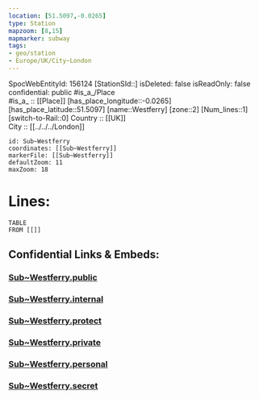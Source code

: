 ```yaml
---
location: [51.5097,-0.0265] 
type: Station 
mapzoom: [8,15] 
mapmarker: subway 
tags:
- geo/station
- Europe/UK/City~London
---
```

SpocWebEntityId: 156124
[StationSId::] 
isDeleted: false
isReadOnly: false
confidential: public
#is_a_/Place  
#is_a_ :: [[Place]] 
[has_place_longitude::-0.0265] 
[has_place_latitude::51.5097] 
[name::Westferry] 
[zone::2] 
[Num_lines::1] 
[switch-to-Rail::0] 
Country :: [[UK]]  
City :: [[../../../London]]  


```leaflet
id: Sub~Westferry
coordinates: [[Sub~Westferry]] 
markerFile: [[Sub~Westferry]] 
defaultZoom: 11 
maxZoom: 18
```


# Lines: 
```dataview
TABLE 
FROM [[]] 
```


## Confidential Links & Embeds: 

### [Sub~Westferry.public](/_public/\Earth\Continent\Europe\Europe~North\UK\England\Regions~England\London,Greater\cities~GreaterLondon\Underground\StationSub~Westferry.public.md) 

### [Sub~Westferry.internal](/_internal/\Earth\Continent\Europe\Europe~North\UK\England\Regions~England\London,Greater\cities~GreaterLondon\Underground\StationSub~Westferry.internal.md) 

### [Sub~Westferry.protect](/_protect/\Earth\Continent\Europe\Europe~North\UK\England\Regions~England\London,Greater\cities~GreaterLondon\Underground\StationSub~Westferry.protect.md) 

### [Sub~Westferry.private](/_private/\Earth\Continent\Europe\Europe~North\UK\England\Regions~England\London,Greater\cities~GreaterLondon\Underground\StationSub~Westferry.private.md) 

### [Sub~Westferry.personal](/_personal/\Earth\Continent\Europe\Europe~North\UK\England\Regions~England\London,Greater\cities~GreaterLondon\Underground\StationSub~Westferry.personal.md) 

### [Sub~Westferry.secret](/_secret/\Earth\Continent\Europe\Europe~North\UK\England\Regions~England\London,Greater\cities~GreaterLondon\Underground\StationSub~Westferry.secret.md)

